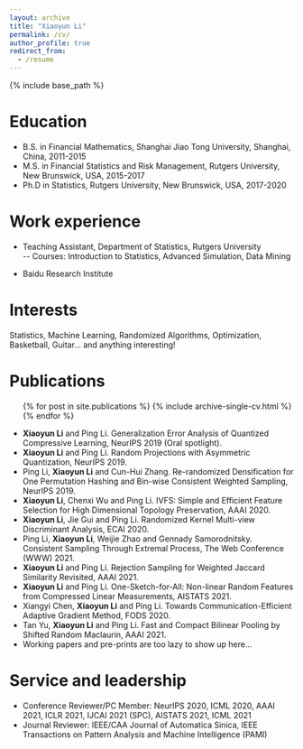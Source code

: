 ```yaml
---
layout: archive
title: "Xiaoyun Li"
permalink: /cv/
author_profile: true
redirect_from:
  - /resume
---
```


{% include base_path %}

Education
======
* B.S. in Financial Mathematics, Shanghai Jiao Tong University, Shanghai, China, 2011-2015
* M.S. in Financial Statistics and Risk Management, Rutgers University, New Brunswick, USA, 2015-2017
* Ph.D in Statistics, Rutgers University, New Brunswick, USA, 2017-2020

Work experience
======
* Teaching Assistant, Department of Statistics, Rutgers University\
   -- Courses: Introduction to Statistics, Advanced Simulation, Data Mining

* Baidu Research Institute

Interests
======
Statistics, Machine Learning, Randomized Algorithms, Optimization, Basketball, Guitar... and anything interesting!

Publications
======
  <ul>{% for post in site.publications %}
    {% include archive-single-cv.html %}
  {% endfor %}</ul>

* **Xiaoyun Li** and Ping Li. Generalization Error Analysis of Quantized Compressive Learning, NeurIPS 2019 (Oral spotlight).
* **Xiaoyun Li** and Ping Li. Random Projections with Asymmetric Quantization, NeurIPS 2019.
* Ping Li, **Xiaoyun Li** and Cun-Hui Zhang. Re-randomized Densification for One Permutation Hashing and Bin-wise Consistent Weighted Sampling, NeurIPS 2019.
* **Xiaoyun Li**, Chenxi Wu and Ping Li. IVFS: Simple and Efficient Feature Selection for High Dimensional Topology Preservation, AAAI 2020.
* **Xiaoyun Li**, Jie Gui and Ping Li. Randomized Kernel Multi-view Discriminant Analysis, ECAI 2020.
* Ping Li, **Xiaoyun Li**, Weijie Zhao and Gennady Samorodnitsky. Consistent Sampling Through Extremal Process, The Web Conference (WWW) 2021.
* **Xiaoyun Li** and Ping Li. Rejection Sampling for Weighted Jaccard Similarity Revisited, AAAI 2021.
* **Xiaoyun Li** and Ping Li. One-Sketch-for-All: Non-linear Random Features from Compressed Linear Measurements, AISTATS 2021.
* Xiangyi Chen, **Xiaoyun Li** and Ping Li. Towards Communication-Efficient Adaptive Gradient Method, FODS 2020.
* Tan Yu, **Xiaoyun Li** and Ping Li. Fast and Compact Bilinear Pooling by Shifted Random Maclaurin, AAAI 2021.
* Working papers and pre-prints are too lazy to show up here...

Service and leadership
======
* Conference Reviewer/PC Member: NeurIPS 2020, ICML 2020, AAAI 2021, ICLR 2021, IJCAI 2021 (SPC), AISTATS 2021, ICML 2021
* Journal Reviewer: IEEE/CAA Journal of Automatica Sinica, IEEE Transactions on Pattern Analysis and Machine Intelligence (PAMI)
